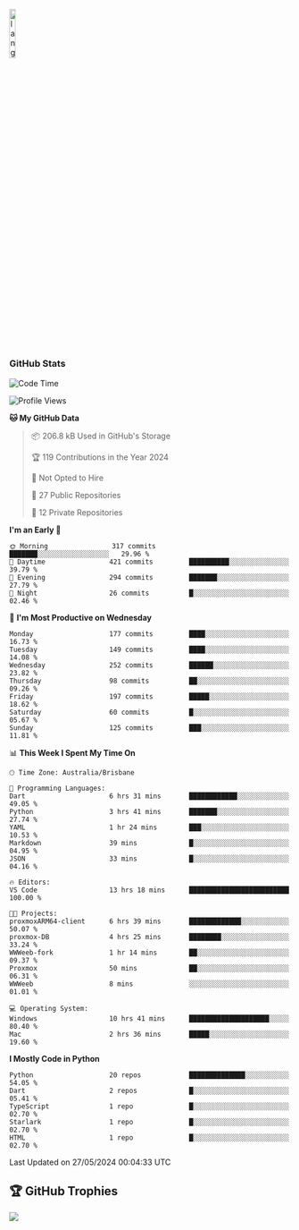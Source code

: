 <p align="left"><img width=15%" src="https://github.com/alansmathew/alansmathew/raw/master/lang.gif" alt="lang image here" /></p>

# <h3 align="left">GitHub Stats</h3>

<!--START_SECTION:waka-->
![Code Time](http://img.shields.io/badge/Code%20Time-399%20hrs%207%20mins-blue)

![Profile Views](http://img.shields.io/badge/Profile%20Views-1-blue)

**🐱 My GitHub Data** 

> 📦 206.8 kB Used in GitHub's Storage 
 > 
> 🏆 119 Contributions in the Year 2024
 > 
> 🚫 Not Opted to Hire
 > 
> 📜 27 Public Repositories 
 > 
> 🔑 12 Private Repositories 
 > 
**I'm an Early 🐤** 

```text
🌞 Morning                317 commits         ███████░░░░░░░░░░░░░░░░░░   29.96 % 
🌆 Daytime                421 commits         ██████████░░░░░░░░░░░░░░░   39.79 % 
🌃 Evening                294 commits         ███████░░░░░░░░░░░░░░░░░░   27.79 % 
🌙 Night                  26 commits          █░░░░░░░░░░░░░░░░░░░░░░░░   02.46 % 
```
📅 **I'm Most Productive on Wednesday** 

```text
Monday                   177 commits         ████░░░░░░░░░░░░░░░░░░░░░   16.73 % 
Tuesday                  149 commits         ████░░░░░░░░░░░░░░░░░░░░░   14.08 % 
Wednesday                252 commits         ██████░░░░░░░░░░░░░░░░░░░   23.82 % 
Thursday                 98 commits          ██░░░░░░░░░░░░░░░░░░░░░░░   09.26 % 
Friday                   197 commits         █████░░░░░░░░░░░░░░░░░░░░   18.62 % 
Saturday                 60 commits          █░░░░░░░░░░░░░░░░░░░░░░░░   05.67 % 
Sunday                   125 commits         ███░░░░░░░░░░░░░░░░░░░░░░   11.81 % 
```


📊 **This Week I Spent My Time On** 

```text
🕑︎ Time Zone: Australia/Brisbane

💬 Programming Languages: 
Dart                     6 hrs 31 mins       ████████████░░░░░░░░░░░░░   49.05 % 
Python                   3 hrs 41 mins       ███████░░░░░░░░░░░░░░░░░░   27.74 % 
YAML                     1 hr 24 mins        ███░░░░░░░░░░░░░░░░░░░░░░   10.53 % 
Markdown                 39 mins             █░░░░░░░░░░░░░░░░░░░░░░░░   04.95 % 
JSON                     33 mins             █░░░░░░░░░░░░░░░░░░░░░░░░   04.16 % 

🔥 Editors: 
VS Code                  13 hrs 18 mins      █████████████████████████   100.00 % 

🐱‍💻 Projects: 
proxmoxARM64-client      6 hrs 39 mins       █████████████░░░░░░░░░░░░   50.07 % 
proxmox-DB               4 hrs 25 mins       ████████░░░░░░░░░░░░░░░░░   33.24 % 
WWWeeb-fork              1 hr 14 mins        ██░░░░░░░░░░░░░░░░░░░░░░░   09.37 % 
Proxmox                  50 mins             ██░░░░░░░░░░░░░░░░░░░░░░░   06.31 % 
WWWeeb                   8 mins              ░░░░░░░░░░░░░░░░░░░░░░░░░   01.01 % 

💻 Operating System: 
Windows                  10 hrs 41 mins      ████████████████████░░░░░   80.40 % 
Mac                      2 hrs 36 mins       █████░░░░░░░░░░░░░░░░░░░░   19.60 % 
```

**I Mostly Code in Python** 

```text
Python                   20 repos            ██████████████░░░░░░░░░░░   54.05 % 
Dart                     2 repos             █░░░░░░░░░░░░░░░░░░░░░░░░   05.41 % 
TypeScript               1 repo              █░░░░░░░░░░░░░░░░░░░░░░░░   02.70 % 
Starlark                 1 repo              █░░░░░░░░░░░░░░░░░░░░░░░░   02.70 % 
HTML                     1 repo              █░░░░░░░░░░░░░░░░░░░░░░░░   02.70 % 
```




 Last Updated on 27/05/2024 00:04:33 UTC
<!--END_SECTION:waka-->

## 🏆 GitHub Trophies

![](https://github-profile-trophy.vercel.app/?username=samh06&theme=discord&no-frame=true&no-bg=false&margin-w=4)
